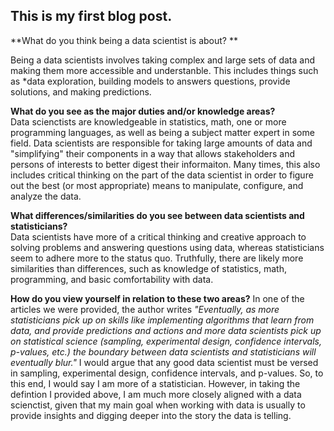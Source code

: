 ## This is my first blog post.

**What do you think being a data scientist is about? ** 

Being a data scientists involves taking complex and large sets of data and making them more accessible and understanble. This includes things such as *data exploration, building models to answers questions, provide solutions, and making predictions.

**What do you see as the major duties and/or knowledge areas?**  
Data scienctists are knowledgeable in statistics, math, one or more programming languages, as well as being a subject matter expert in some field. Data scientists are responsible for taking large amounts of data and "simplifying" their components in a way that allows stakeholders and persons of interests to better digest their informaiton. Many times, this also includes critical thinking on the part of the data scientist in order to figure out the best (or most appropriate) means to manipulate, configure, and analyze the data.

**What differences/similarities do you see between data scientists and statisticians?**  
Data scientists have more of a critical thinking and creative approach to solving problems and answering questions using data, whereas statisticians seem to adhere more to the status quo. Truthfully, there are likely more similarities than differences, such as knowledge of statistics, math, programming, and basic comfortability with data.

**How do you view yourself in relation to these two areas?**
In one of the articles we were provided, the author writes *"Eventually, as more statisticians pick up on skills like implementing algorithms that learn from data, and provide predictions and actions and more data scientists pick up on statistical science (sampling, experimental design, confidence intervals, p-values, etc.) the boundary between data scientists and statisticians will eventually blur."*
I would argue that any good data scientist must be versed in sampling, experimental design, confidence intervals, and p-values. So, to this end, I would say I am more of a statistician. However, in taking the defintion I provided above, I am much more closely aligned with a data scienctist, given that my main goal when working with data is usually to provide insights and digging deeper into the story the data is telling.
